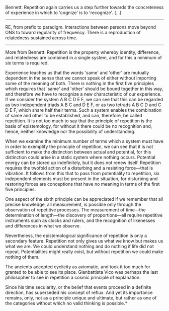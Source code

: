 Bennett: 
Repetition again carries us a step further towards the concreteness of experience in which to 'cognize' is to 'recognize'. (...) 
_______________________
RE, from prefix to paradigm. Interactions between persons move beyond ONS to toward regularity of frequency. There is a reproduction of relatedness sustained across time.
_______________________
More from Bennett: 
Repetition is the property whereby identity, difference, and relatedness are combined in a single system, and for this a minimum of six terms is required.

Experience teaches us that the words 'same' and 'other' are mutually dependent in the sense that we cannot speak of either without importing some of the meaning of both. There is nothing in the first five principles which requires that 'same' and 'other' should be bound together in this way, and therefore we have to recognize a new characteristic of our experience. If we consider the system A B C D E F, we can see that this can be regarded as two independent triads A B C and D E F, or as two tetrads A B C D and C D E F, which share half their terms. Such a system enables the combination of same and other to be established, and can, therefore, be called repetition. It is not too much to say that the principle of repetition is the basis of epistemology, for without it there could be no recognition and, hence, neither knowledge nor the possibility of understanding.

When we examine the minimum number of terms which a system must have in order to exemplify the principle of repetition, we can see that it is not sufficient to make the distinction between actual and potential, for this distinction could arise in a static system where nothing occurs. Potential energy can be stored up indefinitely, but it does not renew itself. Repetition requires the twofold action of a disturbing and a resisting force—that is vibration. It follows from this that to pass from potentiality to repetition, six independent elements must be present in the situation, for disturbing and restoring forces are conceptions that have no meaning in terms of the first five principles.

One aspect of the sixth principle can be appreciated if we remember that all precise knowledge, all measurement, is possible only through the observation of repetitive processes. The measurement of time—the determination of length—the discovery of proportions—all require repetitive instruments such as clocks and rulers, and the recognition of likenesses and differences in what we observe.

Nevertheless, the epistemological significance of repetition is only a secondary feature. Repetition not only gives us what we know but makes us what we are. We could understand nothing and do nothing if life did not repeat. Potentialities might really exist, but without repetition we could make nothing of them.

The ancients accepted cyclicity as axiomatic, and took it too much for granted to be able to see its place. Gianbattista Vico was perhaps the last philosopher to see in repetition a cosmic principle of explanation.

Since his time secularity, or the belief that events proceed in a definite direction, has superseded his concept of reflux. And yet its importance remains, only, not as a principle unique and ultimate, but rather as one of the categories without which no valid thinking is possible.*